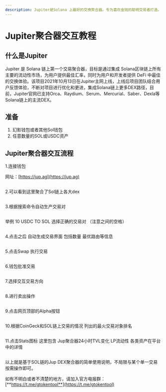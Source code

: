 ```yaml
---
description: Jupiter是Solana 上最好的交换聚合器。专为喜欢金钱的聪明交易者打造。
---
```


# Jupiter聚合器交互教程

## 什么是Jupiter

Jupiter 是 Solana 链上第一个交易聚合器，目标是通过集成 Solana区块链上所有主要的流动性市场，为用户提供最佳汇率，同时为用户和开发者提供 DeFi 中最佳的交换体验。该项目2021年10月13日在Jupiter主网上线，上线后项目团队结合用户反馈体验，不断对项目进行优化和更进，集成Solana链上更多DEX路径，目前，Jupiter官网已支持Orca、Raydium、Serum、Mercurial、Saber、Dexla等Solana链上的主流DEX。

## 准备

1. 幻影钱包或者其他Sol钱包
2. 任意数量的SOL或USDC资产

## Jupiter聚合器交互流程

1.连接钱包

网址：[https://jup.ag](https://jup.ag)

<figure><img src="../.gitbook/assets/1 (47).png" alt=""><figcaption></figcaption></figure>

2.可以看到这里聚合了Sol链上各大dex

<figure><img src="../.gitbook/assets/2 (40).png" alt=""><figcaption></figcaption></figure>

3.根据搜索命令自动生产交易对

<figure><img src="../.gitbook/assets/3 (36).png" alt=""><figcaption></figcaption></figure>

举例 10 USDC TO SOL 选择正确的交易对 （注意之间的空格）

<figure><img src="../.gitbook/assets/4 (31).png" alt=""><figcaption></figcaption></figure>

4.点击之后 自动生成交易界面 包括数量 最优路由等信息

<figure><img src="../.gitbook/assets/5 (29).png" alt=""><figcaption></figcaption></figure>

5.点击Swap 执行交易

<figure><img src="../.gitbook/assets/6 (28).png" alt=""><figcaption></figcaption></figure>

6.钱包批准交易

<figure><img src="../.gitbook/assets/7 (21).png" alt=""><figcaption></figcaption></figure>

7.选择交互交易方向

<figure><img src="../.gitbook/assets/8 (16).png" alt=""><figcaption></figcaption></figure>

8.进行卖出操作

<figure><img src="../.gitbook/assets/9 (14).png" alt=""><figcaption></figcaption></figure>

9.点击网页顶部的Alpha按钮

<figure><img src="../.gitbook/assets/11 (55).png" alt=""><figcaption></figcaption></figure>

10.根据CoinGeck和SOL链上交易的情况 列出的最火交易对象排名

<figure><img src="../.gitbook/assets/13 (6).png" alt=""><figcaption></figcaption></figure>

11.点击Stats图标 这里包含 Jup聚合器24小时TVL变化 LP流动性 各类资产在平台中的详情

<figure><img src="../.gitbook/assets/14 (6).png" alt=""><figcaption></figcaption></figure>

以上就是基于SOL链的Jup DEX聚合器的简单使用说明，不局限与某个单一交易 按需操作即可。

如有不明白或者不清楚的地方，请加入官方电报群：[**https://t.me/gtokentool**](https://t.me/gtokentool)
